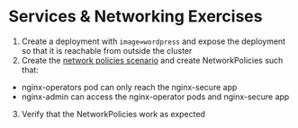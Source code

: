 # Services & Networking Exercises

1. Create a deployment with ```image=wordpress``` and expose the deployment so that it is reachable from outside the cluster
2. Create the [network policies scenario](https://github.com/nfonseca/CKA-Challenges/blob/main/services-and-networking/2-network-policies-scenario.yaml) and create NetworkPolicies such that:
 * nginx-operators pod can only reach the nginx-secure app
 * nginx-admin can access the nginx-operator pods and nginx-secure app
3. Verify that the NetworkPolicies work as expected
